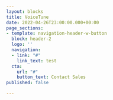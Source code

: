 ```yaml
---
layout: blocks
title: VoiceTune
date: 2022-04-26T23:00:00.000+00:00
page_sections:
- template: navigation-header-w-button
  block: header-2
  logo: ''
  navigation:
  - link: "#"
    link_text: test
  cta:
    url: "#"
    button_text: Contact Sales
published: false

---
```

